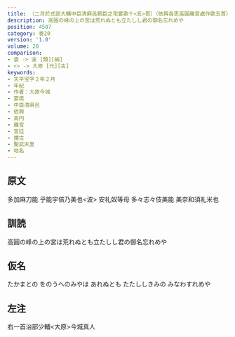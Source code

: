 ```yaml
---
title: （二月於式部大輔中臣清麻呂朝臣之宅宴歌十<五>首）（依興各思高圓離宮處作歌五首）
description: 高圓の峰の上の宮は荒れぬとも立たしし君の御名忘れめや
position: 4507
category: 巻20
version: '1.0'
volume: 20
comparison:
- 婆 -> 波 [類][細]
- <> -> 大原 [元][古]
keywords:
- 天平宝字２年２月
- 年紀
- 作者：大原今城
- 宴席
- 中臣清麻呂
- 依興
- 高円
- 離宮
- 宮廷
- 懐古
- 聖武天皇
- 地名
---
```


## 原文

多加麻刀能 乎能宇倍乃美也<波> 安礼奴等母 多々志々伎美能 美奈和須礼米也

## 訓読

高圓の峰の上の宮は荒れぬとも立たしし君の御名忘れめや

## 仮名

たかまとの をのうへのみやは あれぬとも たたししきみの みなわすれめや

## 左注

右一首治部少輔<大原>今城真人
